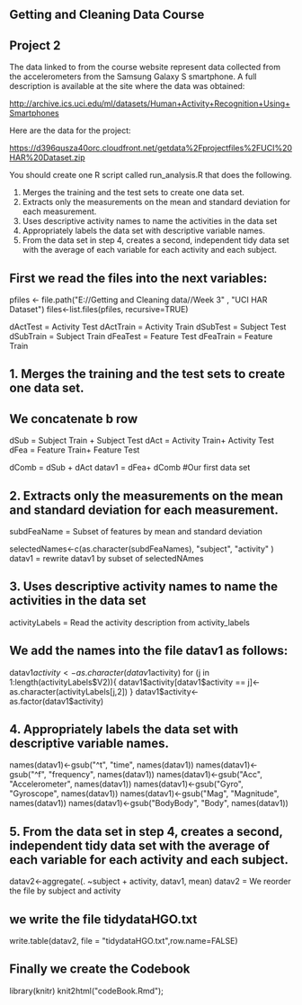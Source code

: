 ## Getting and Cleaning Data Course 
## Project 2

The data linked to from the course website represent data collected from the accelerometers from the Samsung Galaxy S smartphone. A full description is available at the site where the data was obtained: 

http://archive.ics.uci.edu/ml/datasets/Human+Activity+Recognition+Using+Smartphones 

Here are the data for the project: 

https://d396qusza40orc.cloudfront.net/getdata%2Fprojectfiles%2FUCI%20HAR%20Dataset.zip 

 You should create one R script called run_analysis.R that does the following. 

1.	Merges the training and the test sets to create one data set.
2.	Extracts only the measurements on the mean and standard deviation for each measurement. 
3.	Uses descriptive activity names to name the activities in the data set
4.	Appropriately labels the data set with descriptive variable names. 
5.	From the data set in step 4, creates a second, independent tidy data set with the average of each variable for each activity and each subject.

## First we read the files into the next variables: 

pfiles <- file.path("E://Getting and Cleaning data//Week 3" , "UCI HAR Dataset")
files<-list.files(pfiles, recursive=TRUE)


dActTest  = Activity Test 
dActTrain = Activity Train 
dSubTest = Subject Test
dSubTrain = Subject Train 
dFeaTest  = Feature Test 
dFeaTrain = Feature Train

## 1.	Merges the training and the test sets to create one data set.

## We concatenate b row 
dSub = Subject Train + Subject Test 
dAct = Activity Train+ Activity Test 
dFea = Feature Train+ Feature Test 

dComb = dSub + dAct
datav1 = dFea+ dComb #Our first data set 


## 2.	Extracts only the measurements on the mean and standard deviation for each measurement. 

subdFeaName = Subset of features by  mean and standard deviation

selectedNames<-c(as.character(subdFeaNames), "subject", "activity" )
datav1 = rewrite datav1 by subset of selectedNAmes 

## 3.	Uses descriptive activity names to name the activities in the data set

activityLabels = Read the activity description from activity_labels 


## We add the names into the file datav1 as follows:
datav1$activity<-as.character(datav1$activity)
for (j in 1:length(activityLabels$V2)){
datav1$activity[datav1$activity == j]<-as.character(activityLabels[j,2])
}
datav1$activity<- as.factor(datav1$activity)


## 4.	Appropriately labels the data set with descriptive variable names. 


names(datav1)<-gsub("^t", "time", names(datav1))
names(datav1)<-gsub("^f", "frequency", names(datav1))
names(datav1)<-gsub("Acc", "Accelerometer", names(datav1))
names(datav1)<-gsub("Gyro", "Gyroscope", names(datav1))
names(datav1)<-gsub("Mag", "Magnitude", names(datav1))
names(datav1)<-gsub("BodyBody", "Body", names(datav1))



## 5.	From the data set in step 4, creates a second, independent tidy data set with the average of each variable for each activity and each subject.

datav2<-aggregate(. ~subject + activity, datav1, mean)
datav2 = We reorder the file by subject and activity
## we write the file tidydataHGO.txt
write.table(datav2, file = "tidydataHGO.txt",row.name=FALSE) 

## Finally we create the Codebook

library(knitr)
knit2html("codeBook.Rmd");
